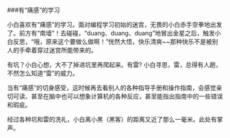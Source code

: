 ###有“痛感”的学习

小白喜欢有“痛感”的学习。面对编程学习初始的迷宫，无畏的小白赤手空拳地出发了。前方有“南墙”！去碰碰，“duang、duang、duang”地冒出金星之后，触发小白反思，“哦，原来这个要做么做啊！”恍然大悟，快乐清爽~~那种快乐不是被别人的手牵着穿过迷宫所能带来的。

有坑？小白心想，大不了掉进坑里再爬起来。有雷? 小白寻思，雷，总得有人趟，不然怎么知道“雷”的威力。

当有“痛感”的切身感受，这时候再去看别人的各种指导手册和操作指南，会感觉亲切可读、甚至在脑中也可以想象计算机的各种反应，甚至能指出指南中的一些错误和瑕疵。

经过各种坑和雷的洗礼，小白离小黑（黑客）的距离又近了那么一毫米。此处有掌声。